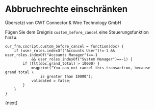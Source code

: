 # Abbruchrechte einschränken

<span class="text-muted contributed-by">Übersetzt von CWT Connector & Wire Technology GmbH</span> 

Fügen Sie dem Ereignis `custom_before_cancel` eine Steuerungsfunktion hinzu:

    cur_frm.cscript.custom_before_cancel = function(doc) {
        if (user_roles.indexOf("Accounts User")!=-1 && user_roles.indexOf("Accounts Manager")==-1
                && user_roles.indexOf("System Manager")==-1) {
            if (flt(doc.grand_total) > 10000) {
                msgprint("You can not cancel this transaction, because grand total \
                    is greater than 10000");
                validated = false;
            }
        }
    }


{next}
